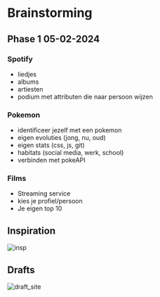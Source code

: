 # Brainstorming

## Phase 1 05-02-2024

### Spotify

- liedjes
- albums
- artiesten
- podium met attributen die naar persoon wijzen

### Pokemon

- identificeer jezelf met een pokemon
- eigen evoluties (jong, nu, oud)
- eigen stats (css, js, git)
- habitats (social media, werk, school)
- verbinden met pokeAPI

### Films

- Streaming service
- kies je profiel/persoon
- Je eigen top 10

## Inspiration

![insp](https://github.com/mtdvlpr/web-app-from-scratch-2324/assets/46671786/25495660-c9a9-47ca-bc1f-b193ace8e6a8)


## Drafts

![draft_site](https://github.com/mtdvlpr/web-app-from-scratch-2324/assets/46671786/917da288-13a5-4e1c-9a8b-f0ba472b8489)

